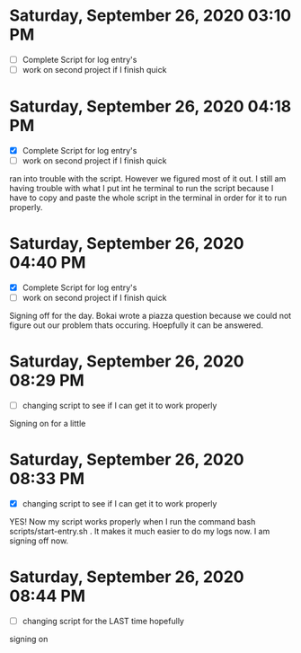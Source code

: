 # Saturday, September 26, 2020 03:10 PM
- [ ] Complete Script for log entry's
- [ ] work on second project if I finish quick

# Saturday, September 26, 2020 04:18 PM
- [x] Complete Script for log entry's
- [ ] work on second project if I finish quick

ran into trouble with the script. However we figured most of it out. I still am having trouble with what I put int he terminal to run the script because I have to copy and paste the whole script in the terminal in order for it to run properly.
# Saturday, September 26, 2020 04:40 PM
- [x] Complete Script for log entry's
- [ ] work on second project if I finish quick

Signing off for the day. Bokai wrote a piazza question because we could not figure out our problem thats occuring. Hoepfully it can be answered. 
# Saturday, September 26, 2020 08:29 PM
- [ ] changing script to see if I can get it to work properly

Signing on for a little
# Saturday, September 26, 2020 08:33 PM
- [x] changing script to see if I can get it to work properly

YES! Now my script works properly when I run the command bash scripts/start-entry.sh . It makes it much easier to do my logs now. I am signing off now. 
# Saturday, September 26, 2020 08:44 PM
- [ ] changing script for the LAST time hopefully

signing on 

